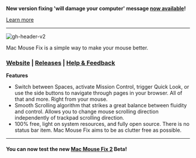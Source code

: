 **New version fixing 'will damage your computer' message [now available](https://github.com/noah-nuebling/mac-mouse-fix/releases/latest/download/MacMouseFixApp.zip)!**

[Learn more](https://github.com/noah-nuebling/mac-mouse-fix/issues/95)

---

![gh-header-v2](https://user-images.githubusercontent.com/40808343/112161606-9814af80-8beb-11eb-9d2e-3105b4486bab.png)

<!-- # Mac Mouse Fix -->

Mac Mouse Fix is a simple way to make your mouse better.

### [Website](https://noah-nuebling.github.io/mac-mouse-fix-website) | [Releases](https://github.com/noah-nuebling/mac-mouse-fix/releases) | [Help & Feedback](https://github.com/noah-nuebling/mac-mouse-fix/issues/new/choose)

__Features__
* Switch between Spaces, activate Mission Control, trigger Quick Look, or use the side buttons to navigate through pages in your browser. All of that and more. Right from your mouse.
* Smooth Scrolling algorithm that strikes a great balance between fluidity and control. Allows you to change mouse scrolling direction independently of trackpad scrolling direction.
* 100% free, light on system resources, and fully open source. There is no status bar item. Mac Mouse Fix aims to be as clutter free as possible.

---
#### You can now test the new [ Mac Mouse Fix 2](https://github.com/noah-nuebling/mac-mouse-fix/releases) Beta!
